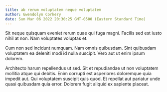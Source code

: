 ```yaml
---
title: ab rerum voluptatem neque voluptatem
author: Gwendolyn Corkery
date: Sun Mar 06 2022 20:30:25 GMT-0500 (Eastern Standard Time)
---
```

Sit neque quisquam eveniet rerum quae qui fuga magni. Facilis sed est iusto nihil at non. Nam voluptates voluptas et.

 Cum non sed incidunt numquam. Nam omnis quibusdam. Sint quibusdam voluptatem ea deleniti modi id nulla suscipit. Vero aut ut enim ipsum dolorem.

 Architecto harum repellendus ut sed. Sit et repudiandae ut non voluptatem mollitia atque qui debitis. Enim corrupti est asperiores doloremque quia impedit aut. Qui voluptatem suscipit quis quod. Et repellat aut pariatur unde quasi quibusdam quia error. Dolorem fugit aliquid ex sapiente placeat.